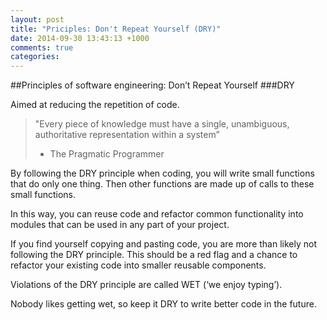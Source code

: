 ```yaml
---
layout: post
title: "Priciples: Don't Repeat Yourself (DRY)"
date: 2014-09-30 13:43:13 +1000
comments: true
categories: 
---
```


##Principles of software engineering: Don’t Repeat Yourself
###DRY

Aimed at reducing the repetition of code. 

>"Every piece of knowledge must have a single, unambiguous, authoritative representation within a system”
> - The Pragmatic Programmer

By following the DRY principle when coding, you will write small functions that do only one thing. Then other functions are made up of calls to these small functions. 


In this way, you can reuse code and refactor common functionality into modules that can be used in any part of your project. 


If you find yourself copying and pasting code, you are more than likely not following the DRY principle. This should be a red flag and a chance to refactor your existing code into smaller reusable components. 


Violations of the DRY principle are called WET (‘we enjoy typing’). 


Nobody likes getting wet, so keep it DRY to write better code in the future. 